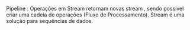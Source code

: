 Pipeline : 
Operações em Stream  retornam novas stream , sendo possível criar  uma cadeia de  operações (Fluxo de Processamento).
Stream é uma solução  para  sequências de dados.
